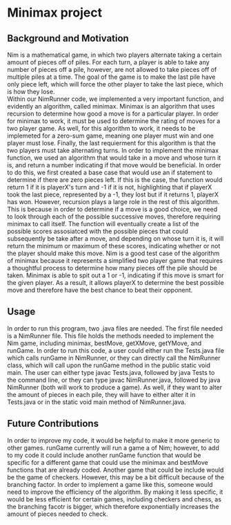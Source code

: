 # Minimax project
## Background and Motivation
Nim is a mathematical game, in which two players alternate taking a certain amount of pieces off of piles. For each turn, a player is able to take any number of pieces off a pile, however, are not allowed to take pieces off of multiple piles at a time. The goal of the game is to make the last pile have only piece left, which will force the other player to take the last piece, which is how they lose.  
Within our NimRunner code, we implemented a very important function, and evidently an algorithm, called minimax. Minimax is an algorithm that uses recursion to determine how good a move is for a particular player. In order for minimax to work, it must be used to determine the rating of moves for a two player game. As well, for this algorithm to work, it needs to be implemeted for a zero-sum game, meaning one player must win and one player must lose. Finally, the last requierment for this algorithm is that the two players must take alternating turns. In order to implement the minimax function, we used an algorithm that would take in a move and whose turn it is, and return a number indicating if that move would be beneficial. In order to do this, we first created a base case that would use an if statement to determine if there are zero pieces left. If this is the case, the function would return 1 if it is playerX's turn and -1 if it is not, highlighting that if playerX took the last piece, represented by a -1, they lost but if it returns 1, playerX has won. However, recursion plays a large role in the rest of this algorithm. This is because in order to determine if a move is a good choice, we need to look through each of the possible successive moves, therefore requiring minimax to call itself. The function will eventually create a list of the possible scores assosiatced with the possible pieces that could subsequently be take after a move, and depending on whose turn it is, it will return the minimum or maximum of these scores, indicating whether or not the player should make this move. 
Nim is a good test case of the algorithm of minimax because it represents a simplified two player game that requires a thoughtful process to determine how many pieces off the pile should be taken. Minimax is able to spit out a 1 or -1, indicating if this move is smart for the given player. As a result, it allows playerX to determine the best possible move and therefore have the best chance to beat their opponent.
 
## Usage
In order to run this program, two .java files are needed. The first file needed is a NimRunner file. This file holds the methods needed to implement the Nim game, including minimax, bestMove, getXMove, getYMove, and runGame. In order to run this code, a user could either run the Tests.java file which calls runGame in NimRunner, or they can directly call the NimRunner class, which will call upon the runGame method in the public static void main. The user can either type javac Tests.java, followed by java Tests to the command line, or they can type javac NimRunner.java, followed by java NimRunner (both will work to produce a game). As well, if they want to alter the amount of pieces in each pile, they will have to either alter it in Tests.java or in the static void main method of NimRunner.java.  

## Future Contributions
In order to improve my code, it would be helpful to make it more generic to other games. runGame currently will run a game a of Nim; however, to add to my code it could include another runGame function that would be specific for a different game that could use the minimax and bestMove functions that are already coded. Another game that could be include would be the game of checkers. However, this may be a bit difficult because of the branching factor. In order to implement a game like this, someone would need to improve the efficiency of the algorithm. By making it less specific, it would be less efficient for certain games, including checkers and chess, as the branching facotr is bigger, which therefore exponentially increases the amount of pieces needed to check. 


